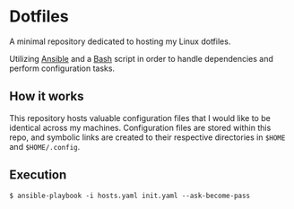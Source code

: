 # Dotfiles

A minimal repository dedicated to hosting my Linux dotfiles.

Utilizing [Ansible](https://www.ansible.com/) and a [Bash](https://www.gnu.org/software/bash/) script in order to handle dependencies and perform configuration tasks.

## How it works

This repository hosts valuable configuration files that I would like to be identical across my machines. Configuration files are stored within this repo, and symbolic links are created to their respective directories in `$HOME` and `$HOME/.config`.

## Execution

```
$ ansible-playbook -i hosts.yaml init.yaml --ask-become-pass
```
